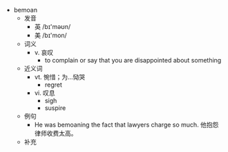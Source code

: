 - bemoan
  - 发音
    - 英 /bɪ'məʊn/
    - 美 /bɪ'mon/
  - 词义
    - v. 哀叹
      - to complain or say that you are disappointed about something
  - 近义词
    - vt. 惋惜；为…恸哭
      - regret
    - vi. 叹息
      - sigh
      - suspire
  - 例句
    - He was bemoaning the fact that lawyers charge so much. 他抱怨律师收费太高。
  - 补充